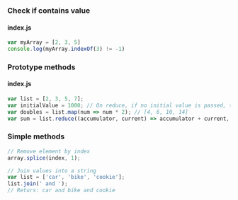 ### Check if contains value
#### index.js
```javascript
var myArray = [2, 3, 5]
console.log(myArray.indexOf(3) != -1)
```

### Prototype methods
#### index.js
```javascript
var list = [2, 3, 5, 7];
var initialValue = 1000; // On reduce, if no initial value is passed, the first value in the array is used
var doubles = list.map(num => num * 2); // [4, 6, 10, 14]
var sum = list.reduce((accumulator, current) => accumulator + current, initialValue); // 1017
```

### Simple methods
```javascript
// Remove element by index
array.splice(index, 1);

// Join values into a string
var list = ['car', 'bike', 'cookie'];
list.join(' and ');
// Returs: car and bike and cookie
```

